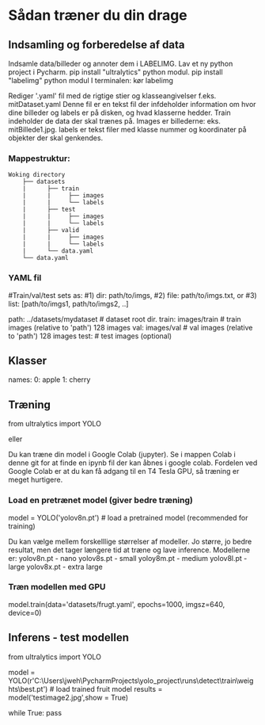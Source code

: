 

# Sådan træner du din drage

## Indsamling og forberedelse af data

Indsamle data/billeder og annoter dem i LABELIMG.
Lav et ny python project i Pycharm.
pip install "ultralytics" python modul.
pip install "labelimg" python modul
I terminalen: kør labelimg

Rediger '.yaml' fil med de rigtige stier og klasseangivelser
    f.eks. mitDataset.yaml
    Denne fil er en tekst fil der infdeholder information om hvor dine billeder og labels er på disken, og hvad klasserne hedder.
    Train indeholder de data der skal trænes på. Images er billederne: eks. mitBillede1.jpg. labels er tekst filer med klasse nummer og koordinater på objekter der        skal genkendes.

    
### Mappestruktur:
```
Woking directory
    ├── datasets
    |	   ├── train
    |	   |     ├── images
    |	   |     └── labels
    |	   ├── test
    |	   |     ├── images
    |	   |     └── labels
    |	   ├── valid
    |	   |     ├── images
    |	   |     └── labels
    |	   └── data.yaml
    └── data.yaml
```
### YAML fil
#Train/val/test sets as:
#1) dir: path/to/imgs,
#2) file: path/to/imgs.txt, or 
#3) list: [path/to/imgs1, path/to/imgs2, ..]

path: ../datasets/mydataset  # dataset root dir. 
train: images/train  # train images (relative to 'path') 128 images
val: images/val  # val images (relative to 'path') 128 images
test:  # test images (optional)

## Klasser
names:
  0: apple
  1: cherry


## Træning
from ultralytics import YOLO

eller

Du kan træne din model i Google Colab (jupyter).
Se i mappen Colab i denne git for at finde en ipynb fil der kan åbnes i google colab.
Fordelen ved Google Colab er at du kan få adgang til en T4 Tesla GPU, så træning er meget hurtigere.

### Load en pretrænet model (giver bedre træning)
model = YOLO('yolov8n.pt')  # load a pretrained model (recommended for training)

Du kan vælge mellem forskelllige størrelser af modeller. Jo større, jo bedre resultat, men det tager længere tid at træne og lave inference.
Modellerne er: 
yolov8n.pt - nano
yolov8s.pt - small
yoloy8m.pt - medium
yolov8l.pt - large
yolov8x.pt - extra large

### Træn modellen med GPU
model.train(data='datasets/frugt.yaml', epochs=1000, imgsz=640, device=0)


## Inferens - test modellen
from ultralytics import YOLO

model = YOLO(r'C:\Users\jweh\PycharmProjects\yolo_project\runs\detect\train\weights\best.pt') # load trained fruit model
results = model('testimage2.jpg',show = True)

while True:
    pass
